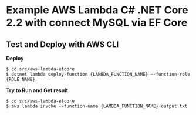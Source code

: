 # Example AWS Lambda C# .NET Core 2.2 with connect MySQL via EF Core

## Test and Deploy with AWS CLI

**Deploy**
```
$ cd src/aws-lambda-efcore
$ dotnet lambda deploy-function {LAMBDA_FUNCTION_NAME} –-function-role {ROLE_NAME}
```

**Try to Run and Get result**
```
$ cd src/aws-lambda-efcore
$ aws lambda invoke --function-name {LAMBDA_FUNCTION_NAME} output.txt
```